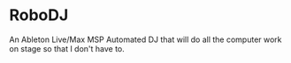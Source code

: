 RoboDJ
======

An Ableton Live/Max MSP Automated DJ that will do all the computer work on stage so that I don't have to.
